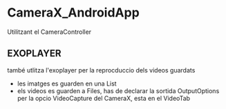 # CameraX_AndroidApp
Utilitzant el CameraController

## EXOPLAYER
també utlitza l'exoplayer per la reprocduccio dels videos guardats

+ les imatges es guarden en una List
+ els videos es guarden a Files, has de declarar la sortida OutputOptions per la opcio VideoCapture del CameraX, esta en el VideoTab

